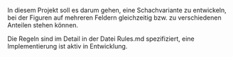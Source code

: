In diesem Projekt soll es darum gehen, eine Schachvariante zu entwickeln, bei der Figuren auf mehreren Feldern gleichzeitig bzw. zu verschiedenen Anteilen stehen können. 

Die Regeln sind im Detail in der Datei Rules.md spezifiziert, eine Implementierung ist aktiv in Entwicklung.
